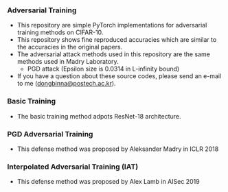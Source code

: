 ### Adversarial Training

* This repository are simple PyTorch implementations for adversarial training methods on CIFAR-10.
* This repository shows fine reproduced accuracies which are similar to the accuracies in the original papers.
* The adversarial attack methods used in this repository are the same methods used in Madry Laboratory.
  * PGD attack (Epsilon size is 0.0314 in L-infinity bound)
* If you have a question about these source codes, please send an e-mail to me (dongbinna@postech.ac.kr).

### Basic Training

* The basic training method adpots ResNet-18 architecture.

### PGD Adversarial Training

* This defense method was proposed by Aleksander Madry in ICLR 2018

### Interpolated Adversarial Training (IAT)

* This defense method was proposed by Alex Lamb in AISec 2019
